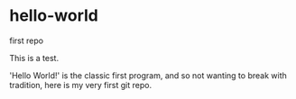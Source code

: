 # hello-world
first repo

This is a test.

'Hello World!' is the classic first program, and so not wanting to break with tradition, here is my very first git repo.
